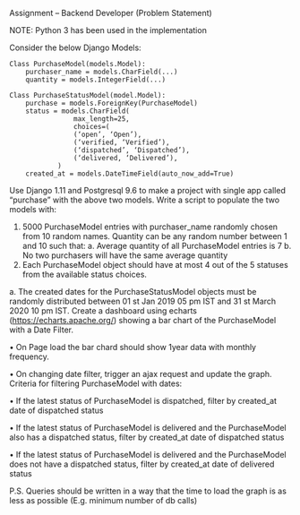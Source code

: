 Assignment – Backend Developer (Problem Statement)

NOTE: Python 3 has been used in the implementation

Consider the below Django Models:

    Class PurchaseModel(models.Model):    
        purchaser_name = models.CharField(...)
        quantity = models.IntegerField(...)

    Class PurchaseStatusModel(model.Model):
        purchase = models.ForeignKey(PurchaseModel)
        status = models.CharField(
                    max_length=25,
                    choices=(
                    (‘open’, ‘Open’),
                    (‘verified, ‘Verified’),
                    (‘dispatched’, ‘Dispatched’),
                    (‘delivered, ‘Delivered’),
                )
        created_at = models.DateTimeField(auto_now_add=True)


Use Django 1.11 and Postgresql 9.6 to make a project with single app called
“purchase” with the above two models. Write a script to populate the two
models with:
1. 5000 PurchaseModel entries with purchaser_name randomly chosen
from 10 random names. Quantity can be any random number between 1
and 10 such that:
a. Average quantity of all PurchaseModel entries is 7
b. No two purchasers will have the same average quantity
2. Each PurchaseModel object should have at most 4 out of the 5 statuses
from the available status choices.

a. The created dates for the PurchaseStatusModel objects must be
randomly distributed between 01 st Jan 2019 05 pm IST and 31 st
March 2020 10 pm IST. Create a dashboard using echarts (https://echarts.apache.org/) showing a bar
chart of the PurchaseModel with a Date Filter.

• On Page load the bar chard should show 1year data with monthly
frequency.

• On changing date filter, trigger an ajax request and update the graph.
Criteria for filtering PurchaseModel with dates:

• If the latest status of PurchaseModel is dispatched, filter by created_at
date of dispatched status

• If the latest status of PurchaseModel is delivered and the PurchaseModel
also has a dispatched status, filter by created_at date of dispatched status

• If the latest status of PurchaseModel is delivered and the PurchaseModel
does not have a dispatched status, filter by created_at date of delivered
status


P.S. Queries should be written in a way that the time to load the graph is as less
as possible (E.g. minimum number of db calls)
